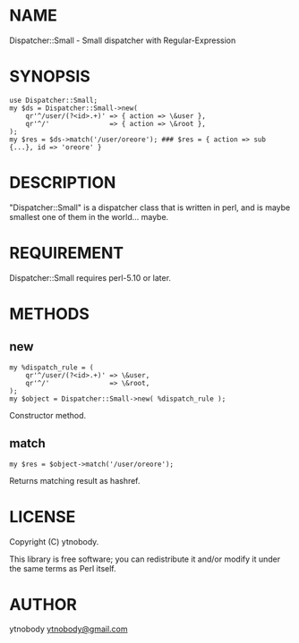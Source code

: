 # NAME

Dispatcher::Small - Small dispatcher with Regular-Expression

# SYNOPSIS

    use Dispatcher::Small;
    my $ds = Dispatcher::Small->new(
        qr'^/user/(?<id>.+)' => { action => \&user },
        qr'^/'               => { action => \&root },
    );
    my $res = $ds->match('/user/oreore'); ### $res = { action => sub {...}, id => 'oreore' }

# DESCRIPTION

"Dispatcher::Small" is a dispatcher class that is written in perl, and is maybe smallest one of them in the world... maybe.

# REQUIREMENT

Dispatcher::Small requires perl-5.10 or later.

# METHODS

## new

    my %dispatch_rule = (
        qr'^/user/(?<id>.+)' => \&user,
        qr'^/'               => \&root,
    );
    my $object = Dispatcher::Small->new( %dispatch_rule );

Constructor method.

## match

    my $res = $object->match('/user/oreore');

Returns matching result as hashref.

# LICENSE

Copyright (C) ytnobody.

This library is free software; you can redistribute it and/or modify
it under the same terms as Perl itself.

# AUTHOR

ytnobody <ytnobody@gmail.com>
